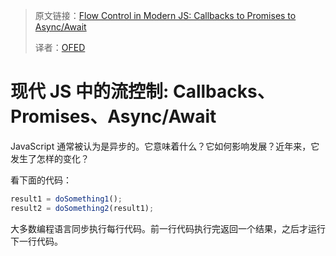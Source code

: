 > 原文链接：[Flow Control in Modern JS: Callbacks to Promises to Async/Await](https://www.sitepoint.com/flow-control-callbacks-promises-async-await/)
>
> 译者：[OFED](https://github.com/OFED)

# 现代 JS 中的流控制: Callbacks、Promises、Async/Await

JavaScript 通常被认为是异步的。它意味着什么？它如何影响发展？近年来，它发生了怎样的变化？

看下面的代码：

```js
result1 = doSomething1();
result2 = doSomething2(result1);
```

大多数编程语言同步执行每行代码。前一行代码执行完返回一个结果，之后才运行下一行代码。